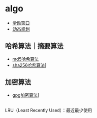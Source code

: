 # algo

- [滑动窗口](slideWindow)
- [动态规划](dynamic)


## 哈希算法｜摘要算法
- [md5哈希算法](hashOrSummarization/md5.md)
- [sha256哈希算法](hashOrSummarization/sha256.md)]


## 加密算法

- [gpg加密算法](encryption/gpg.md)]

## 
LRU（Least Recently Used）：最近最少使用